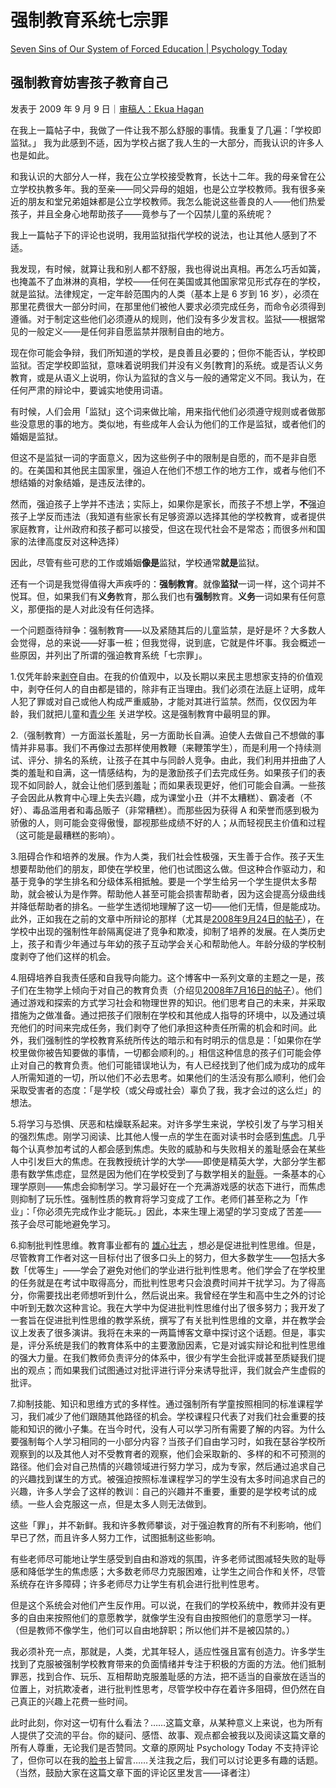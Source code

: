 # 强制教育系统七宗罪

[Seven Sins of Our System of Forced Education | Psychology Today](https://www.psychologytoday.com/us/blog/freedom-learn/200909/seven-sins-our-system-forced-education)

## 强制教育妨害孩子教育自己

发表于 2009 年 9 月 9 日｜[审稿人：Ekua Hagan](https://www.psychologytoday.com/us/docs/editorial-process)

在我上一篇帖子中，我做了一件让我不那么舒服的事情。我重复了几遍：「学校即监狱。」 我为此感到不适，因为学校占据了我人生的一大部分，而我认识的许多人也是如此。

和我认识的大部分人一样，我在公立学校接受教育，长达十二年。我的母亲曾在公立学校执教多年。我的至亲——同父异母的姐姐，也是公立学校教师。我有很多亲近的朋友和堂兄弟姐妹都是公立学校教师。我怎么能说这些善良的人——他们热爱孩子，并且全身心地帮助孩子——竟参与了一个囚禁儿童的系统呢？

我上一篇帖子下的评论也说明，我用监狱指代学校的说法，也让其他人感到了不适。

我发现，有时候，就算让我和别人都不舒服，我也得说出真相。再怎么巧舌如簧，也掩盖不了血淋淋的真相，学校——任何在美国或其他国家常见形式存在的学校，就是监狱。法律规定，一定年龄范围内的人类（基本上是 6 岁到 16 岁），必须在那里花费很大一部分时间，在那里他们被他人要求必须完成任务，而命令必须得到遵循。对于制定这些他们必须遵从的规则，他们没有多少发言权。监狱——根据常见的一般定义——是任何非自愿监禁并限制自由的地方。

现在你可能会争辩，我们所知道的学校，是良善且必要的；但你不能否认，学校即监狱。否定学校即监狱，意味着说明我们并没有义务[教育]的系统。或是否认义务教育，或是从语义上说明，你认为监狱的含义与一般的通常定义不同。我认为，在任何严肃的辩论中，要诚实地使用词语。

有时候，人们会用「监狱」这个词来做比喻，用来指代他们必须遵守规则或者做那些没意思的事的地方。类似地，有些成年人会认为他们的工作是监狱，或者他们的婚姻是监狱。

但这不是监狱一词的字面意义，因为这些例子中的限制是自愿的，而不是非自愿的。在美国和其他民主国家里，强迫人在他们不想工作的地方工作，或者与他们不想结婚的对象结婚，是违反法律的。

然而，强迫孩子上学并不违法；实际上，如果你是家长，而孩子不想上学，**不**强迫孩子上学反而违法（我知道有些家长有足够资源以选择其他的学校教育，或者提供家庭教育，让州政府和孩子都可以接受，但这在现代社会不是常态；而很多州和国家的法律高度反对这种选择）

因此，尽管有些可悲的工作或婚姻**像是**监狱，学校通常**就是**监狱。

还有一个词是我觉得值得大声疾呼的：**强制教育**。就像**监狱**一词一样，这个词并不悦耳。但，如果我们有**义务**教育，那么我们也有**强制**教育。**义务**一词如果有任何意义，那便指的是人对此没有任何选择。

一个问题亟待辩争：强制教育——以及紧随其后的儿童监禁，是好是坏？大多数人会觉得，总的来说——好事一桩；但我觉得，说到底，它就是件坏事。我会概述一些原因，并列出了所谓的强迫教育系统「七宗罪」。

1.仅凭年龄来[剥夺](https://www.psychologytoday.com/us/basics/denial)自由。在我的价值观中，以及长期以来民主思想家支持的价值观中，剥夺任何人的自由都是错的，除非有正当理由。我们必须在法庭上证明，成年人犯了罪或对自己或他人构成严重威胁，才能对其进行监禁。然而，仅仅因为年龄，我们就把儿童和[青少年](https://www.psychologytoday.com/us/basics/adolescence) 关进学校。这是强制教育中最明显的罪。

2.（强制教育）一方面滋长羞耻，另一方面助长自满。迫使人去做自己不想做的事情并非易事。我们不再像过去那样使用教鞭（来鞭策学生），而是利用一个持续测试、评分、排名的系统，让孩子在其中与同龄人竞争。由此，我们利用并扭曲了人类的羞耻和自满，这一情感结构，为的是激励孩子们去完成任务。如果孩子们的表现不如同龄人，就会让他们感到羞耻；而如果表现更好，他们可能会自满。一些孩子会因此从教育中心理上失去兴趣，成为课堂小丑（并不太糟糕）、霸凌者（不好）、毒品滥用者和毒品贩子（非常糟糕）。而那些因为获得 A 和荣誉而感到极为骄傲的人，则可能会变得傲慢，鄙视那些成绩不好的人；从而轻视民主价值和过程（这可能是最糟糕的影响）。

3.阻碍合作和培养的发展。作为人类，我们社会性极强，天生善于合作。孩子天生想要帮助他们的朋友，即使在学校里，他们也试图这么做。但这种合作驱动力，和基于竞争的学生排名和分级体系相抵触。要是一个学生给另一个学生提供太多帮助，就会被认为是作弊。帮助他人甚至可能会损害帮助者，因为这会提高分级曲线并降低帮助者的排名。一些学生透彻地理解了这一切——他们无情，但是能成功。此外，正如我在之前的文章中所辩论的那样（尤其是[2008年9月24日的帖子](http://www.psychologytoday.com/blog/freedom-learn/200809/why-we-should-stop-segregating-children-age-part-iii-older-children-are-ex?page=2)），在学校中出现的强制性年龄隔离促进了竞争和欺凌，抑制了培养的发展。在人类历史上，孩子和青少年通过与年幼的孩子互动学会关心和帮助他人。年龄分级的学校制度剥夺了他们这样的机会。

4.阻碍培养自我责任感和自我导向能力。这个博客中一系列文章的主题之一是，孩子们在生物学上倾向于对自己的教育负责（介绍见[2008年7月16日的帖子](http://www.psychologytoday.com/blog/freedom-learn/200807/children-educate-themselves-i-outline-some-the-evidence)）。他们通过游戏和探索的方式学习社会和物理世界的知识。他们思考自己的未来，并采取措施为之做准备。通过把孩子们限制在学校和其他成人指导的环境中，以及通过填充他们的时间来完成任务，我们剥夺了他们承担这种责任所需的机会和时间。此外，我们强制性的学校教育系统所传达的暗示和有时明示的信息是：「如果你在学校里做你被告知要做的事情，一切都会顺利的。」相信这种信息的孩子们可能会停止对自己的教育负责。他们可能错误地认为，有人已经找到了他们成为成功的成年人所需知道的一切，所以他们不必去思考。如果他们的生活没有那么顺利，他们会采取受害者的态度：「是学校（或父母或社会）辜负了我，我才会过的这么烂」的想法。

5.将学习与恐惧、厌恶和枯燥联系起来。对许多学生来说，学校引发了与学习相关的强烈焦虑。刚学习阅读、比其他人慢一点的学生在面对读书时会感到[焦虑](https://www.psychologytoday.com/us/basics/anxiety)。几乎每个认真参加考试的人都会感到焦虑。失败的威胁和与失败相关的羞耻感会在某些人中引发巨大的焦虑。在我教授统计学的大学——即使是精英大学，大部分学生都患有数学焦虑症，显然是因为他们在学校受到了与数学相关的[耻辱](https://www.psychologytoday.com/us/basics/embarrassment)。一条基本的心理学原则——焦虑会抑制学习。学习最好在一个充满游戏感的状态下进行，而焦虑则抑制了玩乐性。强制性质的教育将学习变成了工作。老师们甚至称之为「作业」：「你必须先完成作业才能玩。」因此，本来生理上渴望的学习变成了苦差——孩子会尽可能地避免学习。

6.抑制批判性思维。教育事业都有的 [雄心壮志](https://www.psychologytoday.com/us/basics/motivation) ，想必是促进批判性思维。但是，尽管教育工作者对这一目标付出了很多口头上的努力，但大多数学生——包括大多数「优等生」——学会了避免对他们的学业进行批判性思考。他们学会了在学校里的任务就是在考试中取得高分，而批判性思考只会浪费时间并干扰学习。为了得高分，你需要找出老师想听到什么，然后说出来。我曾经在学生和高中生之外的讨论中听到无数次这种言论。我在大学中为促进批判性思维付出了很多努力；我开发了一套旨在促进批判性思维的教学系统，撰写了有关批判性思维的文章，并在教学会议上发表了很多演讲。我将在未来的一两篇博客文章中探讨这个话题。但是，事实是，评分系统是我们的教育体系中的主要激励因素，它是对诚实辩论和批判性思维的强大力量。在我们教师负责评分的体系中，很少有学生会批评或甚至质疑我们提出的观点；而如果我们试图通过对批评进行评分来诱导批评，我们就会产生虚假的批评。

7.抑制技能、知识和思维方式的多样性。通过强制所有学童按照相同的标准课程学习，我们减少了他们跟随其他路径的机会。学校课程只代表了对我们社会重要的技能和知识的微小子集。在当今时代，没有人可以学习所有需要了解的内容。为什么要强制每个人学习相同的一小部分内容？当孩子们自由学习时，如我在瑟谷学校所观察到的以及其他人对不受教育者的观察，他们会采取新的、多样的和不可预测的路径。他们会对自己热情的兴趣领域进行努力学习，成为专家，然后通过追求自己的兴趣找到谋生的方式。被强迫按照标准课程学习的学生没有太多时间追求自己的兴趣，许多人学会了这样的教训：自己的兴趣并不重要，重要的是学校考试的成绩。一些人会克服这一点，但是太多人则无法做到。

这些「罪」，并不新鲜。我和许多教师攀谈，对于强迫教育的所有不利影响，他们早已了然，而且许多人努力工作，试图抵制这些影响。

有些老师尽可能地让学生感受到自由和游戏的氛围，许多老师试图减轻失败的耻辱感和降低学生的焦虑感；大多数老师尽力克服困难，让学生之间合作和关怀，尽管系统存在许多障碍；许多老师尽力让学生有机会进行批判性思考。

但是这个系统会对他们产生反作用。可以说，在我们的学校系统中，教师并没有更多的自由来按照他们的意愿教学，就像学生没有自由按照他们的意愿学习一样。（但是教师不像学生，他们可以自由地辞职；所以他们并不是被囚禁的。）

我必须补充一点，那就是，人类，尤其年轻人，适应性强且富有创造力。许多学生找到了克服被强制学校教育带来的负面情绪并专注于积极的方面的方法。他们抵制罪恶，找到合作、玩乐、互相帮助克服羞耻感的方法，把不适当的自豪放在适当的位置上，对抗欺凌者，进行批判性思考，尽管学校中存在着许多阻碍，但仍然在自己真正的兴趣上花费一些时间。

此时此刻，你对这一切有什么看法？……这篇文章，从某种意义上来说，也为所有人提供了交流的平台。你的疑问、感悟、故事、观点都会被我以及阅读这篇文章的所有人尊重，无论我们是否赞同。文章的原网址 Psychology Today 不支持评论了，但你可以在我的[脸书](https://www.facebook.com/peter.gray.3572)上留言……关注我之后，我们可以讨论更多有趣的话题。（当然，鼓励大家在这篇文章下面的评论区里发言——译者注）